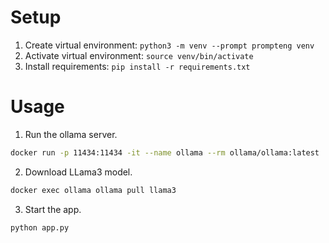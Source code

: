# Setup

1. Create virtual environment: `python3 -m venv --prompt prompteng venv`
2. Activate virtual environment: `source venv/bin/activate`
3. Install requirements: `pip install -r requirements.txt`

# Usage

1. Run the ollama server.

```bash
docker run -p 11434:11434 -it --name ollama --rm ollama/ollama:latest
```

2. Download LLama3 model.

```bash
docker exec ollama ollama pull llama3
```

3. Start the app.

```bash
python app.py
```
